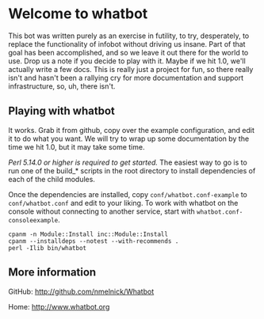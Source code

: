 Welcome to whatbot
==================

This bot was written purely as an exercise in futility, to try, desperately, to
replace the functionality of infobot without driving us insane. Part of that
goal has been accomplished, and so we leave it out there for the world to use.
Drop us a note if you decide to play with it. Maybe if we hit 1.0, we'll
actually write a few docs. This is really just a project for fun, so there
really isn't and hasn't been a rallying cry for more documentation and support
infrastructure, so, uh, there isn't.

Playing with whatbot
--------------------

It works. Grab it from github, copy over the example configuration, and edit it
to do what you want. We will try to wrap up some documentation by the time we
hit 1.0, but it may take some time.

*Perl 5.14.0 or higher is required to get started.* The easiest way to go is to
run one of the build_* scripts in the root directory to install dependencies of
each of the child modules.

Once the dependencies are installed, copy `conf/whatbot.conf-example` to
`conf/whatbot.conf` and edit to your liking. To work with whatbot on the console
without connecting to another service, start with `whatbot.conf-consoleexample`.

```
cpanm -n Module::Install inc::Module::Install
cpanm --installdeps --notest --with-recommends .
perl -Ilib bin/whatbot
```

More information
----------------

GitHub: http://github.com/nmelnick/Whatbot

Home: http://www.whatbot.org
